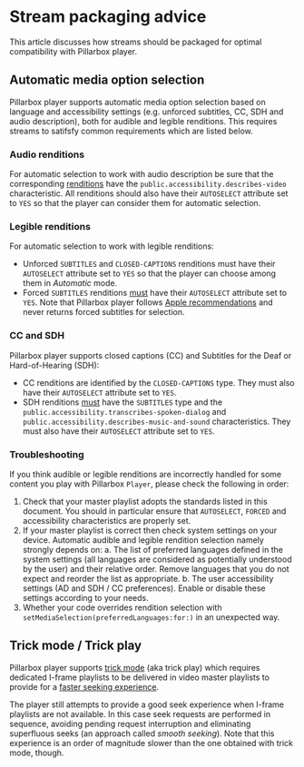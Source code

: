 # Stream packaging advice

This article discusses how streams should be packaged for optimal compatibility with Pillarbox player.

## Automatic media option selection

Pillarbox player supports automatic media option selection based on language and accessibility settings (e.g. unforced subtitles, CC, SDH and audio description), both for audible and legible renditions. This requires streams to satifsfy common requirements which are listed below.

### Audio renditions

For automatic selection to work with audio description be sure that the corresponding [renditions](https://datatracker.ietf.org/doc/html/rfc8216#section-4.3.4.1) have the `public.accessibility.describes-video` characteristic. All renditions should also have their `AUTOSELECT` attribute set to `YES` so that the player can consider them for automatic selection.

### Legible renditions

For automatic selection to work with legible renditions:

- Unforced `SUBTITLES` and `CLOSED-CAPTIONS` renditions must have their `AUTOSELECT` attribute set to `YES` so that the player can choose among them in _Automatic_ mode.
- Forced `SUBTITLES` renditions [must](https://developer.apple.com/documentation/http-live-streaming/hls-authoring-specification-for-apple-devices#Subtitles) have their `AUTOSELECT` attribute set to `YES`. Note that Pillarbox player follows [Apple recommendations](https://developer.apple.com/library/archive/releasenotes/AudioVideo/RN-AVFoundation/index.html#//apple_ref/doc/uid/TP40010717-CH1-DontLinkElementID_3) and never returns forced subtitles for selection.

### CC and SDH

Pillarbox player supports closed captions (CC) and Subtitles for the Deaf or Hard-of-Hearing (SDH):

- CC renditions are identified by the `CLOSED-CAPTIONS` type. They must also have their `AUTOSELECT` attribute set to `YES`.
- SDH renditions [must](https://developer.apple.com/documentation/http-live-streaming/hls-authoring-specification-for-apple-devices#Accessibility) have the `SUBTITLES` type and the `public.accessibility.transcribes-spoken-dialog` and `public.accessibility.describes-music-and-sound` characteristics. They must also have their `AUTOSELECT` attribute set to `YES`.

### Troubleshooting

If you think audible or legible renditions are incorrectly handled for some content you play with Pillarbox `Player`, please check the following in order:

1. Check that your master playlist adopts the standards listed in this document. You should in particular ensure that `AUTOSELECT`, `FORCED` and accessibility characteristics are properly set.
2. If your master playlist is correct then check system settings on your device. Automatic audible and legible rendition selection namely strongly depends on:
  a. The list of preferred languages defined in the system settings (all languages are considered as potentially understood by the user) and their relative order. Remove languages that you do not expect and reorder the list as appropriate.
  b. The user accessibility settings (AD and SDH / CC preferences). Enable or disable these settings according to your needs.
3. Whether your code overrides rendition selection with `setMediaSelection(preferredLanguages:for:)` in an unexpected way.

## Trick mode / Trick play

Pillarbox player supports [trick mode](https://developer.apple.com/documentation/http-live-streaming/hls-authoring-specification-for-apple-devices#Trick-Play) (aka trick play) which requires dedicated I-frame playlists to be delivered in video master playlists to provide for a [faster seeking experience](https://en.wikipedia.org/wiki/Trick_mode).

The player still attempts to provide a good seek experience when I-frame playlists are not available. In this case seek requests are performed in sequence, avoiding pending request interruption and eliminating superfluous seeks (an approach called _smooth seeking_). Note that this experience is an order of magnitude slower than the one obtained with trick mode, though.
